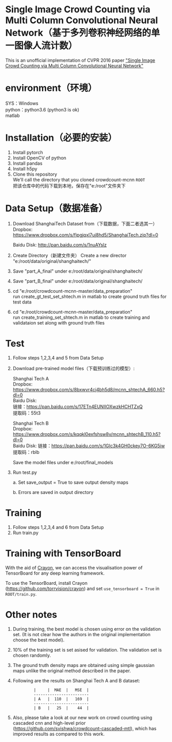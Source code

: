 # Single Image Crowd Counting via Multi Column Convolutional Neural Network（基于多列卷积神经网络的单一图像人流计数）

This is an unofficial implementation of CVPR 2016 paper ["Single Image Crowd Counting via Multi Column Convolutional Neural Network"](http://www.cv-foundation.org/openaccess/content_cvpr_2016/papers/Zhang_Single-Image_Crowd_Counting_CVPR_2016_paper.pdf)

# environment（环境）
  SYS：Windows  
  python：python3.6 (python3 is ok)  
  matlab  

# Installation（必要的安装）
1. Install pytorch
2. Install OpenCV of python
3. Install pandas
4. Install h5py
5. Clone this repository  
  We'll call the directory that you cloned crowdcount-mcnn `ROOT`  
  把该仓库中的代码下载到本地，保存在"e:/root"文件夹下

# Data Setup（数据准备）
1. Download ShanghaiTech Dataset from（下载数据，下面二者选其一）   
   Dropbox:   https://www.dropbox.com/s/fipgjqxl7uj8hd5/ShanghaiTech.zip?dl=0
   
   Baidu Disk: http://pan.baidu.com/s/1nuAYslz
2. Create Directory（新建文件夹） 
  Create a new director "e:/root/data/original/shanghaitech/"
3. Save "part_A_final" under e:/root/data/original/shanghaitech/
4. Save "part_B_final" under e:/root/data/original/shanghaitech/
5. cd "e:/root/crowdcount-mcnn-master/data_preparation"  
   run create_gt_test_set_shtech.m in matlab to create ground truth files for test data
6. cd "e:/root/crowdcount-mcnn-master/data_preparation"  
   run create_training_set_shtech.m in matlab to create training and validataion set along with ground truth files

# Test
1. Follow steps 1,2,3,4 and 5 from Data Setup
2. Download pre-trained model files（下载预训练过的模型）:

   Shanghai Tech A  
	 Dropbox:  
	     https://www.dropbox.com/s/8bxwvr4cj4bh5d8/mcnn_shtechA_660.h5?dl=0  
	 Baidu Disk:  
	     链接：https://pan.baidu.com/s/17ETn4EUNIIOXwzkHCHTZxQ  
       提取码：55t3 
   
   Shanghai Tech B  
	 Dropbox:
	     https://www.dropbox.com/s/kqqkl0exfshsw8v/mcnn_shtechB_110.h5?dl=0  
	 Baidu Disk:
	     链接：https://pan.baidu.com/s/1GIc3k4GH0ckey7O-6KG5iw  
			 提取码：rblb 
   
   Save the model files under e:/root/final_models
   
3. Run test.py

	a. Set save_output = True to save output density maps
	
	b. Errors are saved in  output directory

# Training
1. Follow steps 1,2,3,4 and 6 from Data Setup
2. Run train.py


# Training with TensorBoard
With the aid of [Crayon](https://github.com/torrvision/crayon),
we can access the visualisation power of TensorBoard for any 
deep learning framework.

To use the TensorBoard, install Crayon (https://github.com/torrvision/crayon)
and set `use_tensorboard = True` in `ROOT/train.py`.

# Other notes
1. During training, the best model is chosen using error on the validation set. (It is not clear how the authors in the original implementation choose the best model).
2. 10% of the training set is set asised for validation. The validation set is chosen randomly.
3. The ground truth density maps are obtained using simple gaussian maps unlike the original method described in the paper.
4. Following are the results on  Shanghai Tech A and B dataset:
		
                |     |  MAE  |   MSE  |
                ------------------------
                | A   |  110  |   169  |
                ------------------------
                | B   |   25  |    44  |
		
5. Also, please take a look at our new work on crowd counting using cascaded cnn and high-level prior (https://github.com/svishwa/crowdcount-cascaded-mtl),  which has improved results as compared to this work. 
               

